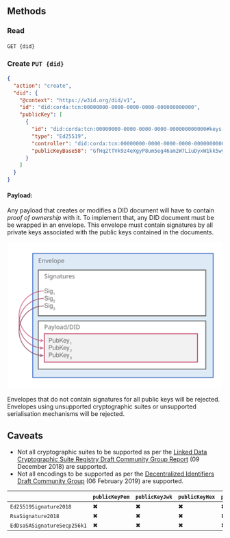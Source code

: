 Methods
-------

### Read

`GET {did}`

### Create `PUT {did}`

```json
{
  "action": "create",
  "did": {
    "@context": "https://w3id.org/did/v1",
    "id": "did:corda:tcn:00000000-0000-0000-0000-000000000000",
    "publicKey": [
      {
        "id": "did:corda:tcn:00000000-0000-0000-0000-000000000000#keys-1",
        "type": "Ed25519",
        "controller": "did:corda:tcn:00000000-0000-0000-0000-000000000000",
        "publicKeyBase58": "GfHq2tTVk9z4eXgyP8um5eg46am2W7LiuDyxW1kk5wy3tRWDg8HNn6UeEUnK"
      }
    ]
  }
}
```

#### Payload:

Any payload that creates or modifies a DID document will have to contain _proof of ownership_ with it.
To implement that, any DID document must be be wrapped in an envelope.
This envelope must contain signatures by all private keys associated with the public keys contained in the documents.

![Corda DID API](did_envelope.svg)

Envelopes that do not contain signatures for all public keys will be rejected.
Envelopes using unsupported cryptographic suites or unsupported serialisation mechanisms will be rejected.

Caveats
-------

 - Not all cryptographic suites to be supported as per the [Linked Data Cryptographic Suite Registry Draft Community Group Report](https://w3c-ccg.github.io/ld-cryptosuite-registry) (09 December 2018) are supported.
 - Not all encodings to be supported as per the [Decentralized Identifiers Draft Community Group](https://w3c-ccg.github.io/did-spec/#public-keys) (06 February 2019) are supported.

|                             	| `publicKeyPem` 	| `publicKeyJwk` 	| `publicKeyHex` 	| `publicKeyBase64` 	| `publicKeyBase58` 	| `publicKeyMultibase` 	|
|-----------------------------	|----------------	|----------------	|----------------	|-------------------	|-------------------	|----------------------	|
| `Ed25519Signature2018`      	|        ✖       	|        ✖       	|        ✖       	|         ✖         	|         ✔         	|           ✖          	|
| `RsaSignature2018`          	|        ✖       	|        ✖       	|        ✖       	|         ✖         	|         ✖         	|           ✖          	|
| `EdDsaSASignatureSecp256k1` 	|        ✖       	|        ✖       	|        ✖       	|         ✖         	|         ✖         	|           ✖          	|
